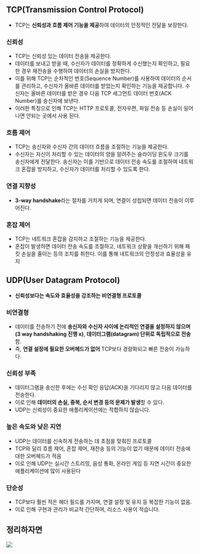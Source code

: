 
## TCP(Transmission Control Protocol)
- TCP는 **신뢰성과 흐름 제어 기능을 제공**하여 데이터의 안정적인 전달을 보장한다.

### 신뢰성
- TCP는 신뢰성 있는 데이터 전송을 제공한다.
- 데이터를 보내고 받을 때, 수신자가 데이터를 정확하게 수신했는지 확인하고, 필요한 경우 재전송을 수행하여 데이터의 손실을 방지한다. 
- 이를 위해 TCP는 순차적인 번호(Sequence Number)를 사용하여 데이터의 순서를 관리하고, 수신자가 올바른 데이터를 받았는지 확인하는 기능을 제공합니다. 수신자는 올바른 데이터를 받은 경우 다음 TCP 세그먼트 데이터 번호(ACK Number)를 송신자에 보낸다.
- 이러한 특징으로 인해 TCP는 HTTP 프로토콜, 전자우편, 파일 전송 등 손실이 일어나면 안되는 곳에서 사용 된다.

### 흐름 제어
- TCP는 송신자와 수신자 간의 데이터 흐름을 조절하는 기능을 제공한다.
- 수신자는 자신이 처리할 수 있는 데이터의 양을 알려주는 슬라이딩 윈도우 크기를 송신자에게 전달한다. 송신자는 이를 기반으로 데이터 전송 속도를 조절하여 네트워크 혼잡을 방지하고, 수신자가 데이터를 처리할 수 있도록 한다.

### 연결 지향성
- **3-way handshake**라는 절차를 거치게 되며, 연결이 성립되면 데이터 전송이 이루어진다.

### 혼잡 제어
- TCP는 네트워크 혼잡을 감지하고 조절하는 기능을 제공한다.
- 혼잡이 발생하면 데이터 전송 속도를 조절하고, 네트워크 상황을 개선하기 위해 패킷 손실을 줄이는 등의 조치를 취한다. 이를 통해 네트워크의 안정성과 효율성을 유지


## UDP(User Datagram Protocol)
- **신뢰성보다는 속도와 효율성을 강조하는 비연결형 프로토콜**

### 비연결형
- 데이터를 전송하기 전에 **송신자와 수신자 사이에 논리적인 연결을 설정하지 않으며 (3 way handshaking 진행 x)**, **데이터그램(datagram) 단위로 독립적으로 전송**함.
- 즉, **연결 설정에 필요한 오버헤드가 없어** TCP보다 경량화되고 빠른 전송이 가능하다.

### 신뢰성 부족
- 데이터그램을 송신한 후에는 수신 확인 응답(ACK)을 기다리지 않고 다음 데이터를 전송한다.
- 이로 인해 **데이터의 손실, 중복, 순서 변경 등의 문제가 발생**할 수 있다.
- UDP는 신뢰성이 중요한 애플리케이션에는 적합하지 않습니다.

### 높은 속도와 낮은 지연
- UDP는 데이터를 신속하게 전송하는 데 초점을 맞춰진 프로토콜
- TCP와 달리 흐름 제어, 혼잡 제어, 재전송 등의 기능이 없기 때문에 데이터 전송에 대한 오버헤드가 적음
- 이로 인해 UDP는 실시간 스트리밍, 음성 통화, 온라인 게임 등 지연 시간이 중요한 애플리케이션에 많이 사용된다

### 단순성
- TCP보다 훨씬 적은 헤더 필드를 가지며, 연결 설정 및 유지 등 복잡한 기능이 없음. 
- 이로 인해 구현과 관리가 비교적 간단하며, 리소스 사용이 적습니다.

## 정리하자면
![](https://velog.velcdn.com/images/daehoon12/post/753834fb-f99a-4c21-9227-c92f9948a274/image.png)
